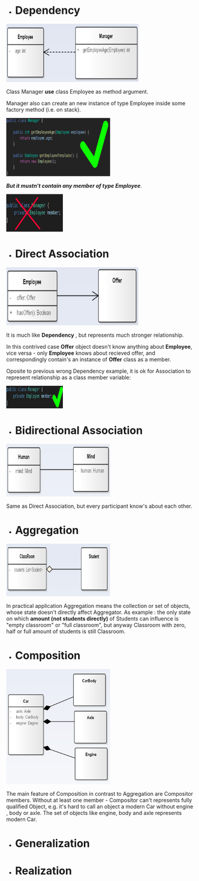 - # Dependency
<img src="assets/Dependency.png" width="70%" height="155px">

Class Manager **use** class Employee as method argument.

Manager also can create an new instance of type Employee inside some factory method (i.e. on stack).

<img src="assets/right_dependency.png" width="55%" height="155px">

_**But it mustn't contain any member of type Employee**_.

<img src="assets/wrong_dependency.png" width="30%" height="100px">

- # Direct Association
<img src="assets/Association.png" width="70%" height="155px">

It is much like **Dependency** , but represents much stronger relationship.

In this contrived case **Offer** object doesn't know anything about **Employee**, vice versa - only **Employee** knows about recieved offer, and correspondingly contain's an instance of **Offer** class as a member.

Oposite to previous wrong Dependency example, it is ok for Association to represent relationship as a class member variable:

<img src="assets/right_association.png" width="30%" height="60px">

- # Bidirectional Association

<img src="assets/Bidirectional_association.png" width="55%" height="140px">

Same as Direct Association, but every participant know's about each other.

- # Aggregation

<img src="assets/Aggregation.png" width="55%" height="140px">

In practical application Aggregation means the collection or set of objects, whose state doesn't directly affect Aggregator.
As example : the only state on which **amount (not students directly)** of Students can influence is "empty classroom" or "full classroom", but anyway Classroom with zero, half or full amount of students is still Classroom.

- # Composition

<img src="assets/Composition.png" width="55%" height="307px">

The main feature of Composition  in contrast to Aggregation are Compositor members. Without at least one member - Compositor can't represents fully qualified Object, e.g. it's hard to call an object a modern Car without engine , body or axle.
The set of objects like engine, body and axle represents modern Car.

- # Generalization

- # Realization
